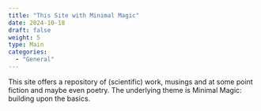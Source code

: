 ```yaml
---
title: "This Site with Minimal Magic"
date: 2024-10-18
draft: false
weight: 5
type: Main
categories:
  - "General"
---
```

This site offers a repository of (scientific) work, musings and at some point fiction and maybe even poetry. The underlying theme is Minimal Magic: building upon the basics. 
